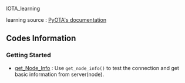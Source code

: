 IOTA_learning

learning source : [PyOTA's documentation](https://pyota.readthedocs.io/)

## Codes Information
### Getting Started
+ [get_Node_Info](/get_Node_Info.py) : Use `get_node_info()` to test the connection and get basic information from server(node).
